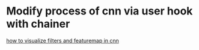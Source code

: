 # Modify process of cnn via user hook with chainer  

[how to visualize filters and featuremap in cnn](https://machinelearningmastery.com/how-to-visualize-filters-and-feature-maps-in-convolutional-neural-networks/)  

